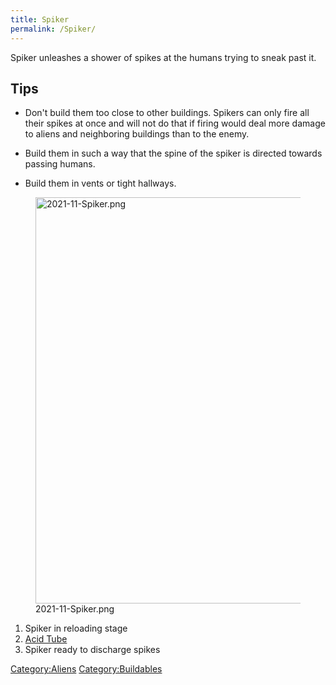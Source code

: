 ```yaml
---
title: Spiker
permalink: /Spiker/
---
```


Spiker unleashes a shower of spikes at the humans trying to sneak past
it.

## Tips

- Don't build them too close to other buildings. Spikers can only fire
  all their spikes at once and will not do that if firing would deal
  more damage to aliens and neighboring buildings than to the enemy.

<!-- -->

- Build them in such a way that the spine of the spiker is directed
  towards passing humans.

<!-- -->

- Build them in vents or tight hallways.

<figure>
<img src="2021-11-Spiker.png" title="2021-11-Spiker.png" width="650" />
<figcaption>2021-11-Spiker.png</figcaption>
</figure>

1.  Spiker in reloading stage
2.  [Acid Tube](Acid_Tube "wikilink")
3.  Spiker ready to discharge spikes

[Category:Aliens](Category:Aliens "wikilink")
[Category:Buildables](Category:Buildables "wikilink")